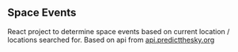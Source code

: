 ## Space Events
React project to determine space events based on current location / locations searched for. Based on api from [api.predictthesky.org](http://api.predictthesky.org)
